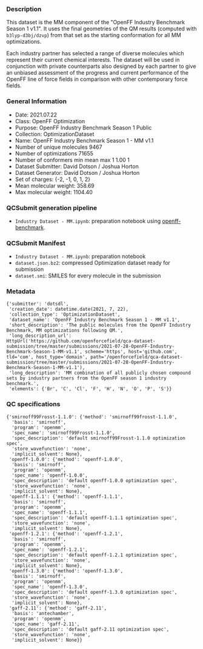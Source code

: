 ### Description

This dataset is the MM component of the "OpenFF Industry Benchmark Season 1 v1.1".
It uses the final geometries of the QM results (computed with `b3lyp-d3bj/dzvp`) from that set as the starting conformation for all MM optimizations.

Each industry partner has selected a range of diverse molecules which represent their current chemical interests.
The dataset will be used in conjunction with private counterparts also designed by each partner to give an unbiased assessment of the progress and current performance of the OpenFF line of force fields in comparison with other contemporary force fields.

### General Information

 - Date: 2021.07.22
 - Class: OpenFF Optimization
 - Purpose: OpenFF Industry Benchmark Season 1 Public
 - Collection: OptimizationDataset
 - Name: OpenFF Industry Benchmark Season 1 - MM v1.1
 - Number of unique molecules        9467
 - Number of optimizations           71655
 - Number of conformers min mean max 1   1.00   1
 - Dataset Submitter: David Dotson / Joshua Horton
 - Dataset Generator: David Dotson / Joshua Horton
 - Set of charges: {-2, -1, 0, 1, 2}
 - Mean molecular weight: 358.69
 - Max molecular weight: 1104.40


### QCSubmit generation pipeline

 - `Industry Dataset - MM.ipynb`: preparation notebook using [openff-benchmark](https://github.com/openforcefield/openff-benchmark).

### QCSubmit Manifest

 - `Industry Dataset - MM.ipynb`: preparation notebook
 - `dataset.json.bz2`: compressed Optimization dataset ready for submission
 - `dataset.smi`: SMILES for every molecule in the submission
 
### Metadata

```
{'submitter': 'dotsdl',
 'creation_date': datetime.date(2021, 7, 22),
 'collection_type': 'OptimizationDataset',
 'dataset_name': 'OpenFF Industry Benchmark Season 1 - MM v1.1',
 'short_description': 'The public molecules from the OpenFF Industry Benchmark, MM optimizations following QM.',
 'long_description_url': HttpUrl('https://github.com/openforcefield/qca-dataset-submission/tree/master/submissions/2021-07-28-OpenFF-Industry-Benchmark-Season-1-MM-v1.1', scheme='https', host='github.com', tld='com', host_type='domain', path='/openforcefield/qca-dataset-submission/tree/master/submissions/2021-07-28-OpenFF-Industry-Benchmark-Season-1-MM-v1.1'),
 'long_description': 'MM combination of all publicly chosen compound sets by industry partners from the OpenFF season 1 industry benchmark.',
 'elements': {'Br', 'C', 'Cl', 'F', 'H', 'N', 'O', 'P', 'S'}}

```

### QC specifications

 
```
{'smirnoff99Frosst-1.1.0': {'method': 'smirnoff99frosst-1.1.0',
  'basis': 'smirnoff',
  'program': 'openmm',
  'spec_name': 'smirnoff99Frosst-1.1.0',
  'spec_description': 'default smirnoff99Frosst-1.1.0 optimization spec',
  'store_wavefunction': 'none',
  'implicit_solvent': None},
 'openff-1.0.0': {'method': 'openff-1.0.0',
  'basis': 'smirnoff',
  'program': 'openmm',
  'spec_name': 'openff-1.0.0',
  'spec_description': 'default openff-1.0.0 optimization spec',
  'store_wavefunction': 'none',
  'implicit_solvent': None},
 'openff-1.1.1': {'method': 'openff-1.1.1',
  'basis': 'smirnoff',
  'program': 'openmm',
  'spec_name': 'openff-1.1.1',
  'spec_description': 'default openff-1.1.1 optimization spec',
  'store_wavefunction': 'none',
  'implicit_solvent': None},
 'openff-1.2.1': {'method': 'openff-1.2.1',
  'basis': 'smirnoff',
  'program': 'openmm',
  'spec_name': 'openff-1.2.1',
  'spec_description': 'default openff-1.2.1 optimization spec',
  'store_wavefunction': 'none',
  'implicit_solvent': None},
 'openff-1.3.0': {'method': 'openff-1.3.0',
  'basis': 'smirnoff',
  'program': 'openmm',
  'spec_name': 'openff-1.3.0',
  'spec_description': 'default openff-1.3.0 optimization spec',
  'store_wavefunction': 'none',
  'implicit_solvent': None},
 'gaff-2.11': {'method': 'gaff-2.11',
  'basis': 'antechamber',
  'program': 'openmm',
  'spec_name': 'gaff-2.11',
  'spec_description': 'default gaff-2.11 optimization spec',
  'store_wavefunction': 'none',
  'implicit_solvent': None}}
```
